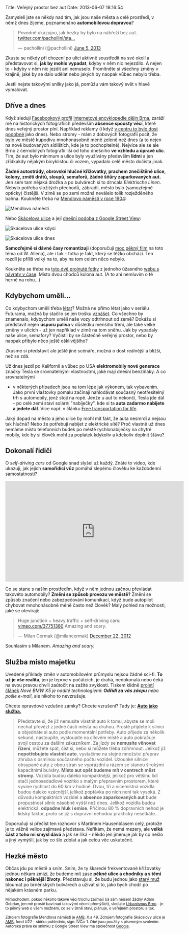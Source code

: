 Title: Veřejný prostor bez aut
Date: 2013-06-07 18:16:54

Zamysleli jste se někdy nad tím, jak jsou naše města a celé prostředí,
v němž dnes žijeme, poznamenáno **automobilovou dopravou**?

<blockquote class="twitter-tweet"><p>Povodně ukazujou, jak hezky by bylo na nábřeží bez aut. <a href="http://t.co/VFsqUsuraX" title="http://twitter.com/pachollini/status/342251772963860480/photo/1">twitter.com/pachollini/sta…</a></p>&mdash; pachollini (@pachollini) <a href="https://twitter.com/pachollini/status/342251772963860480">June 5, 2013</a></blockquote>

Zkuste se někdy při chození po ulici aktivně soustředit na své okolí
a představovat si, **jak by mohlo vypadat**, kdyby v něm nic nejezdilo. A nejen to -
kdyby v něm nic jezdit ani nemuselo. Promítněte si všechny změny v krajině,
jaké by se dalo udělat nebo jakých by naopak vůbec nebylo třeba.

Jestli nejste takovými snílky jako já, pomůžu vám takový svět v hlavě
vymalovat.


## Dříve a dnes

Když sleduji [Facebookový profil](https://www.facebook.com/pages/Internetov%C3%A1-encyklopedie-d%C4%9Bjin-Brna/151919454831238)
[Internetové encyklopedie dějin Brna](http://encyklopedie.brna.cz/), zaráží
mě na historických fotografiích především **absence spousty věcí**, které dnes
veřejný prostor plní. Například reklamy (i když [v centru to bylo dost podobné](https://www.facebook.com/photo.php?fbid=564417146914798&set=a.163881583635025.33540.151919454831238&type=1) jako dnes). Nebo stromy - mám z dobových fotografií
pocit, že bylo ve městě kupodivu mnohonásobně méně zeleně než dnes (a to nejen na nově budovaných sídlištích, kde je to pochopitelné). Nejvíce ale
se ale Brno z černobílých fotografií liší od toho dnešního **ve vzhledu a úpravě
ulic**. Tím, že aut bylo minimum a ulice byly využívány především **lidmi** a jen
zřídkakdy nějakým bicyklistou či vozem, vypadalo celé město dočista jinak.

**Žádné autostrády, obrovské hlučné křižovatky, prachem znečištěné ulice, kolony,
změti drátů, sloupů, semaforů, žádné šňůry zaparkovaných aut.** Jen sem tam nějaká drožka a po bulvárech
si to drncala *Elektrische Linen*. Nebylo potřeba složitých přechodů, zábradlí,
město bylo (samozřejmě opticky) čistější. V zimě se po zemi možná neválelo tolik rozježděného bahna. Koukněte třeba
na [Mendlovo náměstí v roce 1904](https://www.facebook.com/photo.php?fbid=578690995487413&set=a.163881583635025.33540.151919454831238&type=1):

![Mendlovo náměstí]({static}/images/mendlak.jpg)

Nebo [Skácelova ulice](https://www.facebook.com/photo.php?fbid=561567107199802&set=a.163881583635025.33540.151919454831238&type=1) a její [dnešní podoba z Google Street View](http://goo.gl/maps/8pu4l):

![Skácelova ulice kdysi]({static}/images/skacelka.jpg)

![Skácelova ulice dnes]({static}/images/skacelka2.png)

**Samozřejmě si dávné časy romantizuji** (doporučuji [moc pěkný film](http://www.csfd.cz/film/274980-pulnoc-v-parizi/) na toto téma od W. Allena), ale i tak - fotka je fakt,
který se těžko obchází. Ten rozdíl je příliš velký na to, aby na tom celém něco
nebylo.

Koukněte se třeba
na [tyto dvě prolnuté fotky](http://historie.smoula.net/krpole14.html) z jednoho úžasného
[webu s návraty v čase](http://historie.smoula.net/). Místo dvou chodců kolona aut. (A to ani
nemluvím o té herně na rohu...)


## Kdybychom uměli...

Co kdybychom uměli třeba [létat](http://life.ihned.cz/auto/c1-60007750-letajici-auta-nejsou-jen-sny-vznikaji-prototypy-podivejte-se-na-modely-vznikle-napric-stoletim)? Možná ne přímo létat jako v seriálu Futurama,
možná by stačilo se jen trošku
[vznášet](http://www.omniglot.com/language/phrases/hovercraft.htm). Co všechno
by znamenalo, kdybychom uměli naše vozy odtrhnout od země? Dokážu si představit nejen **úsporu
paliva** v důsledku menšího tření, ale také velké změny v ulicích - už jen například
v zimě na tom sněhu. Jak by vypadaly naše ulice, semafory? Vyčistil by se částečně
veřejný prostor, nebo by naopak přibylo něco ještě ošklivějšího?

Zkusme si představit ale ještě jiné scénáře, možná o dost reálnější a bližší,
než se zdá.

Už dnes jezdí po Kalifornii a vůbec po USA **elektromobily nové generace**
značky Tesla se srovnatelnými vlastnostmi, jaké mají dnešní benzíňáky. A co srovnatelnými
- v některých případech jsou na tom lépe jak výkonem, tak vybavením. Jako první
vlaštovky pomalu začínají nahlodávat současný neotřesitelný trh s automobily,
jenž stojí na ropě. Jenže u aut to nekončí, Tesla jde dál - po celé zemi staví solární "nabíječky",
kde si ta **auta zadarmo nabijete a jedete dál**. Více např. v článku [Free transportation for life](https://medium.com/really-big-ideas-we-should-try/32eeaacc207a).

Jaký dopad na město a jeho ulice by mohl mít fakt, že auta nesmrdí a nejsou
tak hlučná? Nebo že potřebují nabíjet z elektrické sítě? Proč vlastně už dnes
nemáme místo telefonních budek po městě rychlonabíječky na chytré mobily, kde
by si člověk mohl za poplatek kdykoliv a kdekoliv doplnit šťávu?


## Dokonalí řidiči

O *self-driving cars* od Google snad slyšel už každý. Znáte to video, kde
ukazují, jak jejich **samořídící vůz** pomáhá slepému člověku ke každodenní
samostatnosti?

<iframe width="560" height="315" src="http://www.youtube.com/embed/cdgQpa1pUUE?rel=0" frameborder="0" allowfullscreen></iframe>

Co se stane s naším prostředím, když v něm jednou začnou převládat takovéto
automobily? **Změní se způsob provozu ve městě?** Změní se způsob značení nebo
zabezpečování komunikací, když bude autopilot chybovat mnohonásobně méně
často než člověk? Malý pohled na možnosti, jaké se otevírají:

<blockquote class="twitter-tweet"><p>Huge junction + heavy traffic + self-driving cars: <a href="http://t.co/Fdi0tdGj" title="http://vimeo.com/37751380">vimeo.com/37751380</a> Amazing and scary.</p>&mdash; Milan Cermak (@milancermak) <a href="https://twitter.com/milancermak/status/282467475105402880">December 22, 2012</a></blockquote>

Souhlasím s Milanem. *Amazing and scary.*


## Služba místo majetku

Uvedené příklady změn v automobilovém průmyslu nejsou žádné sci-fi.
**To už je vše realita**, jen je teprve v počátcích, je drahá,
nedokonalá nebo čeká na svou pravou chvíli zaútočit na zažité zvyklosti.
Tiskem klidně [proletí článek](http://life.ihned.cz/auto/c1-59973760-nove-bmw-x5-je-nadite-technologiemi-odridi-za-vas-zacpu-nebo-posle-e-mail) *Nové BMW X5 je nadité technologiemi: **Odřídí za vás zácpu** nebo pošle e-mail*,
ale nikoho to nevzrušuje.

Chcete opravdové vzdušné zámky? Chcete vzrušení? Tady je: **[Auto jako služba.](http://www.hybrid.cz/cesko-se-muze-znovu-stat-hospodarskou-velmoci-diky-robotickym-autum)**

> Představte si, že již nemusíte vlastnit auto k tomu, abyste se moli nechat převézt z jedné části města na druhou. Prostě přijdete k silnici a objednáte si auto podle momentální potřeby. Auto přijede za několik sekund, nastoupíte, vystoupíte na cílovém místě a auto pokračuje svojí cestou za dalším zákazníkem. Za jízdy se **nemusíte věnovat řízení**, můžete spát, číst si, nebo si můžete třeba zdřímnout. Jelikož již **nepotřebujete vlastnit auto**, vystačíme na stejné množství přeprav zhruba s osminou současného počtu vozidel. Uzounké silnice obsypané auty z obou stran se vyprázdní a rázem se stanou širokými kapacitními bulváry. **Místo aut opět budeme mít v centrech měst stromy.** Vozidla budou daleko kompaktnější, jelikož pro většinu lidí stačí jednosedadlové vozítko s malým přepravním prostorem, které vyvine rychlost do 60 km v hodině. Dvou, tří a vícemístná vozidla budou daleko vzácnější, jelikož poptávka po nich není tak vysoká. Z důvodu kompaktních vozidel a **absence zaparkovaných aut** bude propustnost silnic násobně vyšší než dnes. Jelikož vozidla budou elektrická, **odpadne hluk i emise**. Příčinou 80 % dopravních nehod je lidský faktor, proto se již s dopravní nehodou prakticky nesetkáte...

Doporučuji si přečíst ten rozhovor s Martinem Hausenblasem celý, protože je
to vážně velice zajímavá představa. Neříkám, že nemá mezery, ale **velká část z
toho mi smysl dává** a jak se říká - někdo jen jmenuje jak by co nešlo a jiný vymýšlí,
jak by co šlo zdolat a jak celou věc uskutečnit.


## Hezké město

Občas jdu po městě a sním. Sním, že ty škaredé frekventované křižovatky
jednou někam zmizí, že budeme mít zase **pěkné ulice a chodníky a s těmi nakonec
i pěknější životy**. Představuju si, že budu jednou jako [starý muž](https://www.youtube.com/watch?v=TYJOXGJM41I)
bloumat po brněnských bulvárech a užívat si to, jako bych chodil po nějakém krásném parku.

<small>Mimochodem, pokud někoho takové věci trochu zajímají
(já sám nejsem žádný Adam Gebrian, jen mě prostě baví nad takovými věcmi přemýšlet), sledujte
[Urbanismus Brno](http://www.urbanismusbrno.cz) - je to pěkný web o všem možném,
co se v Brně staví, plánuje, o veřejném prostoru a tak.</small>

<small>Zdrojem fotografie Mendlova náměstí je [AMB](http://www.archiv.brno.cz/), X.a 49. Zdrojem fotografie
Skácelovy ulice je [AMB](http://www.archiv.brno.cz/), fond U22 - sbírka pohlednic, sign. IVCa-1. Obě
jsou použity s písemným svolením. Autorská práva ke snímku z Google Street
View má společnost [Google](http://www.google.com).</small>
